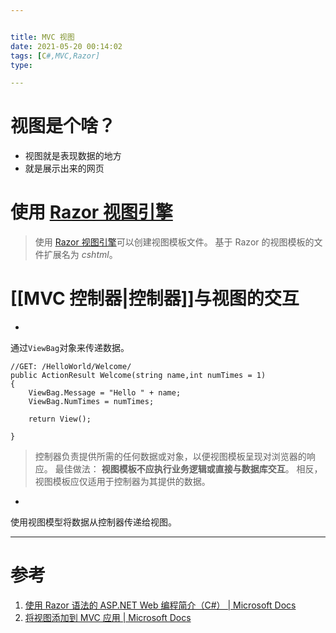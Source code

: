 ```yaml
---


title: MVC 视图
date: 2021-05-20 00:14:02
tags: [C#,MVC,Razor]
type:

---
```



# 视图是个啥？

- 视图就是表现数据的地方
- 就是展示出来的网页


# 使用 [Razor 视图引擎](https://docs.microsoft.com/zh-cn/aspnet/web-pages/overview/getting-started/introducing-razor-syntax-c)

> 使用 [Razor 视图引擎](https://docs.microsoft.com/zh-cn/aspnet/web-pages/overview/getting-started/introducing-razor-syntax-c)可以创建视图模板文件。 基于 Razor 的视图模板的文件扩展名为 _cshtml_。



# [[MVC 控制器|控制器]]与视图的交互

- 
通过`ViewBag`对象来传递数据。
```
//GET: /HelloWorld/Welcome/
public ActionResult Welcome(string name,int numTimes = 1)
{
    ViewBag.Message = "Hello " + name;
    ViewBag.NumTimes = numTimes;

    return View();

}
```

> 控制器负责提供所需的任何数据或对象，以便视图模板呈现对浏览器的响应。 最佳做法： **视图模板不应执行业务逻辑或直接与数据库交互**。 相反，视图模板应仅适用于控制器为其提供的数据。



- 
使用视图模型将数据从控制器传递给视图。


---


# 参考

1. [使用 Razor 语法的 ASP.NET Web 编程简介（C#） | Microsoft Docs](https://docs.microsoft.com/zh-cn/aspnet/web-pages/overview/getting-started/introducing-razor-syntax-c)
2. [将视图添加到 MVC 应用 | Microsoft Docs](https://docs.microsoft.com/zh-cn/aspnet/mvc/overview/getting-started/introduction/adding-a-view)
